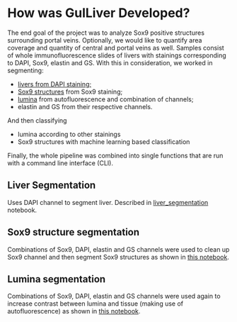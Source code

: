 # How was GulLiver Developed?

The end goal of the project was to analyze Sox9 positive structures surrounding portal veins.
Optionally, we would like to quantify area coverage and quantity of central and portal veins as well.
Samples consist of whole immunofluorescence slides of livers with stainings corresponding to DAPI, Sox9, elastin and GS.
With this in consideration, we worked in segmenting:

- [livers from DAPI staining;](#liver-segmentation)
- [Sox9 structures](#sox9-structure-segmentation) from Sox9 staining;
- [lumina](#lumina-segmentation) from autofluorescence and combination of channels;
- elastin and GS from their respective channels.

And then classifying
- lumina according to other stainings
- Sox9 structures with machine learning based classification

Finally, the whole pipeline was combined into single functions that are run with a command line interface (CLI).


## Liver Segmentation

Uses DAPI channel to segment liver. Described in [liver_segmentation](https://github.com/acorbat/gulliver/blob/main/notebooks/liver_segmentation.ipynb) notebook.


## Sox9 structure segmentation

Combinations of Sox9, DAPI, elastin and GS channels were used to clean up Sox9 channel and then segment Sox9 structures as shown in [this notebook](https://github.com/acorbat/gulliver/blob/main/notebooks/bile_duct_segmentation.ipynb).


## Lumina segmentation

Combinations of Sox9, DAPI, elastin and GS channels were used again to increase contrast between lumina and tissue (making use of autofluorescence) as shown in [this notebook](https://github.com/acorbat/gulliver/blob/main/notebooks/bile_duct_segmentation.ipynb).
